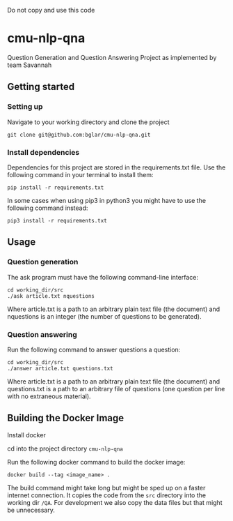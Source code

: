 Do not copy and use this code

# cmu-nlp-qna
Question Generation and Question Answering Project as implemented by team Savannah

## Getting started

### Setting up

Navigate to your working directory and clone the project

    git clone git@github.com:bglar/cmu-nlp-qna.git

### Install dependencies

Dependencies for this project are stored in the requirements.txt file. 
Use the following command in your terminal to install them:

    pip install -r requirements.txt

In some cases when using pip3 in python3 you might have to use the following command instead:

    pip3 install -r requirements.txt


## Usage

### Question generation

The ask program must have the following command-line interface:

    cd working_dir/src
    ./ask article.txt nquestions

Where article.txt is a path to an arbitrary plain text file (the document) and nquestions is an 
integer (the number of questions to be generated).

### Question answering

Run the following command to answer questions a question:

    cd working_dir/src
    ./answer article.txt questions.txt

Where article.txt is a path to an arbitrary plain text file (the document) and questions.txt is a path 
to an arbitrary file of questions (one question per line with no extraneous material).


## Building the Docker Image

Install docker

cd into the project directory `cmu-nlp-qna`

Run the following docker command to build the docker image:

    docker build --tag <image_name> .

The build command might take long but might be sped up on a faster internet connection.
It copies the code from the `src` directory into the working dir `/QA`. For development we also copy the data files but that might be unnecessary.
